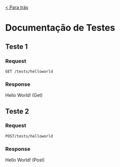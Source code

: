 [< Para trás](../README.md)
# Documentação de Testes

## Teste 1
### Request
```
GET /tests/helloworld
```
### Response
Hello World! (Get)

## Teste 2
### Request
```
POST/tests/helloworld
```
### Response
Hello World! (Post)
